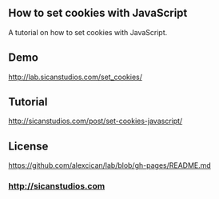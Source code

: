 ## How to set cookies with JavaScript
A tutorial on how to set cookies with JavaScript.

## Demo
http://lab.sicanstudios.com/set_cookies/

## Tutorial
http://sicanstudios.com/post/set-cookies-javascript/

## License
https://github.com/alexcican/lab/blob/gh-pages/README.md

### http://sicanstudios.com